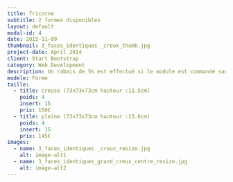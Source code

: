 ```yaml
---
title: Tricorne
subtitle: 2 formes disponibles
layout: default
modal-id: 4
date: 2015-11-09
thumbnail: 3_faces_identiques _creux_thumb.jpg
project-date: April 2014
client: Start Bootstrap
category: Web Development
description: Un rabais de 5% est effectué si le module est commandé sans inserts.
modele: Forme
taille:
  - title: creuse (73x73x73cm hauteur :11.5cm)
    poids: 4
    insert: 15
    prix: 150€
  - title: pleine (73x73x73cm hauteur :13.6cm)
    poids: 4
    insert: 15
    prix: 145€
images:
  - name: 3_faces_identiques _creux_resize.jpg
    alt: image-alt1
  - name: 3_faces_identiques_grand_creux_centre_resize.jpg
    alt: image-alt2
---
```

